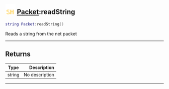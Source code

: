 ## <img src="../../.gitbook/assets/shared.png" width="32" height="32" /> [Packet](../packet/README.md):readString

```lua
string Packet:readString()
```

Reads a string from the net packet<br>

-----------------
## Returns

| Type   | Description |
| ------ | ----------: |
| string | No description |


--------